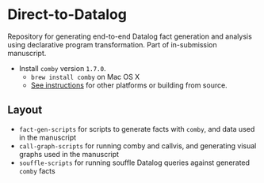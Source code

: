 # Direct-to-Datalog

Repository for generating end-to-end Datalog fact generation and analysis using declarative program transformation. Part
of in-submission manuscript.

- Install `comby` version `1.7.0`.
  - `brew install comby` on Mac OS X
  - [See instructions](https://github.com/comby-tools/comby#install-pre-built-binaries) for other platforms or building from source.

## Layout

- `fact-gen-scripts` for scripts to generate facts with `comby`, and data used in the manuscript
- `call-graph-scripts` for running comby and callvis, and generating visual graphs used in the manuscript
- `souffle-scripts` for running souffle Datalog queries against generated `comby` facts
